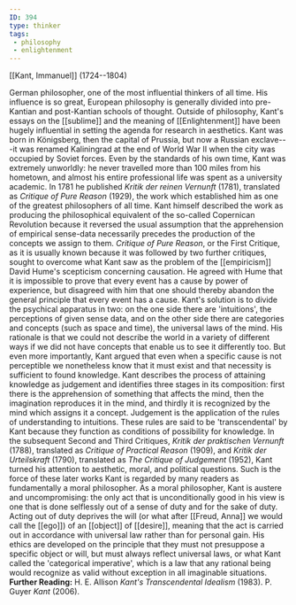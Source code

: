 ```yaml
---
ID: 394
type: thinker
tags: 
 - philosophy
 - enlightenment
---
```


[[Kant, Immanuel]] 
(1724--1804)


German philosopher, one of the most influential thinkers of all time.
His influence is so great, European philosophy is generally divided into
pre-Kantian and post-Kantian schools of thought. Outside of philosophy,
Kant's essays on the
[[sublime]] and the meaning
of [[Enlightenment]] have
been hugely influential in setting the agenda for research in
aesthetics.
Kant was born in Königsberg, then the capital of Prussia, but now a
Russian exclave---it was renamed Kaliningrad at the end of World War II
when the city was occupied by Soviet forces. Even by the standards of
his own time, Kant was extremely unworldly: he never travelled more than
100 miles from his hometown, and almost his entire professional life was
spent as a university academic.
In 1781 he published *Kritik der reinen Vernunft* (1781), translated as
*Critique of Pure Reason* (1929), the work which established him as one
of the greatest philosophers of all time. Kant himself described the
work as producing the philosophical equivalent of the so-called
Copernican Revolution because it reversed the usual assumption that the
apprehension of empirical sense-data necessarily precedes the production
of the concepts we assign to them.
*Critique of Pure Reason*, or the First Critique, as it is usually known
because it was followed by two further critiques, sought to overcome
what Kant saw as the problem of the
[[empiricism]] David Hume's
scepticism concerning causation. He agreed with Hume that it is
impossible to prove that every event has a cause by power of experience,
but disagreed with him that one should thereby abandon the general
principle that every event has a cause. Kant's solution is to divide the
psychical apparatus in two: on the one side there are 'intuitions', the
perceptions of given sense data, and on the other side there are
categories and concepts (such as space and time), the universal laws of
the mind. His rationale is that we could not describe the world in a
variety of different ways if we did not have concepts that enable us to
see it differently too. But even more importantly, Kant argued that even
when a specific cause is not perceptible we nonetheless know that it
must exist and that necessity is sufficient to found knowledge.
Kant describes the process of attaining knowledge as judgement and
identifies three stages in its composition: first there is the
apprehension of something that affects the mind, then the imagination
reproduces it in the mind, and thirdly it is recognized by the mind
which assigns it a concept. Judgement is the application of the rules of
understanding to intuitions. These rules are said to be 'transcendental'
by Kant because they function as conditions of possibility for
knowledge. In the subsequent Second and Third Critiques, *Kritik der
praktischen Vernunft* (1788), translated as *Critique of Practical
Reason* (1909), and *Kritik der Urteilskraft* (1790), translated as *The Critique of Judgement* (1952), Kant turned his attention to aesthetic,
moral, and political questions. Such is the force of these later works
Kant is regarded by many readers as fundamentally a moral philosopher.
As a moral philosopher, Kant is austere and uncompromising: the only act
that is unconditionally good in his view is one that is done selflessly
out of a sense of duty and for the sake of duty. Acting out of duty
deprives the will (or what after
[[Freud, Anna]] we would call the
[[ego]]) of an
[[object]] of
[[desire]], meaning that the
act is carried out in accordance with universal law rather than for
personal gain. His ethics are developed on the principle that they must
not presuppose a specific object or will, but must always reflect
universal laws, or what Kant called the 'categorical imperative', which
is a law that any rational being would recognize as valid without
exception in all imaginable situations.
**Further Reading:** H. E. Allison *Kant's Transcendental Idealism*
(1983).
P. Guyer *Kant* (2006).
